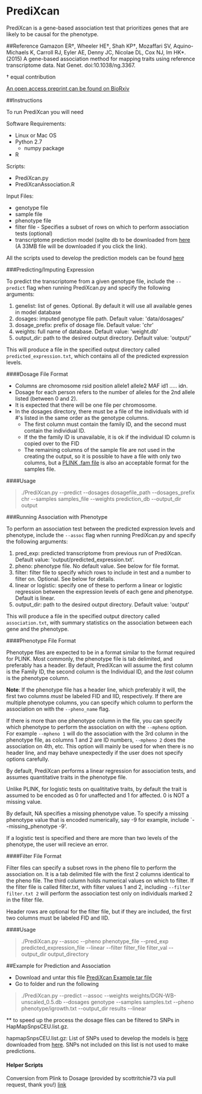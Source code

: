 PrediXcan
=========

PrediXcan is a gene-based association test that prioritizes genes that are likely to be causal for the phenotype. 

##Reference
Gamazon ER†, Wheeler HE†, Shah KP†, Mozaffari SV, Aquino-Michaels K, Carroll RJ, Eyler AE, Denny JC, Nicolae DL, Cox NJ, Im HK*. (2015) A gene-based association method for mapping traits using reference transcriptome data. Nat Genet. doi:10.1038/ng.3367.

† equal contribution

[An open access preprint can be found on BioRxiv](http://biorxiv.org/content/early/2015/06/17/020164)

##Instructions

To run PrediXcan you will need

Software Requirements:

- Linux or Mac OS
- Python 2.7
    - numpy package
- R

Scripts:

- PrediXcan.py
- PrediXcanAssociation.R

Input Files: 

- genotype file 
- sample file
- phenotype file
- filter file - Specifies a subset of rows on which to perform association tests (optional)
- transcriptome prediction model (sqlite db to be downloaded from [here](https://s3.amazonaws.com/imlab-open/Data/PredictDB/DGN-WB-unscaled_0.5.db "DGN-WB-EN-unscaled_0.5") (A 33MB file will be downloaded if you click the link).

All the scripts used to develop the prediction models can be found [here](https://github.com/hakyimlab/PrediXcan/tree/master/Paper-Scripts/Heather/DGN-calc-weights "Prediction Model Pipeline")

###Predicting/Imputing Expression

To predict the transcriptome from a given genotype file, include the `--predict` flag when running PrediXcan.py and specify the following arguments:

1. genelist: list of genes. Optional. By default it will use all available genes in model database
2. dosages: imputed genotype file path. Default value: 'data/dosages/'
3. dosage_prefix: prefix of dosage file. Default value: 'chr' 
4. weights: full name of database. Default value: 'weight.db'
5. output_dir: path to the desired output directory.  Default value: 'output/'

This will produce a file in the specified output directory called `predicted_expression.txt`, which contains all of the predicted expression levels.

####Dosage File Format
- Columns are chromosome rsid position allele1 allele2 MAF id1 ..... idn.
- Dosage for each person refers to the number of alleles for the 2nd allele listed (between 0 and 2).
- It is expected that there will be one file per chromosome.
- In the dosages directory, there must be a file of the individuals with id #'s listed in the same order as the genotype columns.
    - The first column must contain the family ID, and the second must contain the individual ID.
    - If the the family ID is unavailable, it is ok if the individual ID column is copied over to the FID
    - The remaining columns of the sample file are not used in the creating the output, so it is possible to have a file with only two columns, but a [PLINK .fam file](https://www.cog-genomics.org/plink2/formats#fam) is also an acceptable format for the samples file.

####Usage
> ./PrediXcan.py  --predict --dosages dosagefile_path  --dosages_prefix chr --samples samples_file --weights prediction_db --output_dir output

###Running Association with Phenotype

To perform an association test between the predicted expression levels and phenotype, include the `--assoc` flag when running PrediXcan.py and specify the following arguments:

1. pred_exp: predicted transcriptome from previous run of PrediXcan.  Default value: 'output/predicted_expression.txt'.
2. pheno: phenotype file.  No default value.  See below for file format.
3. filter: filter file to specify which rows to include in test and a number to filter on.  Optional. See below for details.
4. linear or logistic: specify one of these to perform a linear or logistic regression between the expression levels of each gene and phenotype.  Default is linear.
5. output_dir: path to the desired output directory. Default value: 'output'

This will produce a file in the specified output directory called `association.txt`, with summary statistics on the association between each gene and the phenotype.

####Phenotype File Format

Phenotype files are expected to be in a format similar to the format required for PLINK.  Most commonly, the phenotype file is tab delimited, and preferably has a header.  By default, PrediXcan will assume the first column is the Family ID, the second column is the Individual ID, and the *last* column is the phenotype column.

**Note**: If the phenotype file has a header line, which preferably it will, the first two columns *must* be labeled FID and IID, respectively.  If there are multiple phenotype columns, you can specify which column to perform the association on with the `--pheno_name` flag.

If there is more than one phenotype column in the file, you can specify which phenotype to perform the association on with the `--mpheno` option.  For example `--mpheno 1` will do the association with the 3rd column in the phenotype file, as columns 1 and 2 are ID numbers, `--mpheno 2` does the association on 4th, etc. This option will mainly be used for when there is no header line, and may behave unexpectedly if the user does not specify options carefully.

By default, PrediXcan performs a linear regression for association tests, and assumes quantitative traits in the phenotype file.

Unlike PLINK, for logistic tests on qualititative traits, by default the trait is assumed to be encoded as 0 for unaffected and 1 for affected.  0 is NOT a missing value.

By default, NA specifies a missing phenotype value.  To specify a missing phenotype value that is encoded numerically, say -9 for example, include `--missing_phenotype -9'.

If a logistic test is specified and there are more than two levels of the phenotype, the user will recieve an error.

####Filter File Format

Filter files can specify a subset rows in the pheno file to perform the association on.  It is a tab delimited file with the first 2 columns identical to the pheno file.  The third column holds numerical values on which to filter.  If the filter file is called filter.txt, with filter values 1 and 2, including `--filter filter.txt 2` will perform the association test only on individuals marked 2 in the filter file.

Header rows are optional for the filter file, but if they are included, the first two columns must be labeled FID and IID.

####Usage
> ./PrediXcan.py --assoc --pheno phenotype_file --pred_exp predicted_expression_file --linear --filter filter_file filter_val --output_dir output_directory

##Example for Prediction and Association
- Download and untar this file [PrediXcan Example tar file](https://s3.amazonaws.com/imlab-open/Data/PredictDB/PrediXcanExample.tar)
- Go to folder and run the following

> ./PrediXcan.py --predict --assoc --weights weights/DGN-WB-unscaled_0.5.db --dosages genotype --samples samples.txt --pheno phenotype/igrowth.txt --output_dir results --linear

** to speed up the process the dosage files can be filtered to SNPs in HapMapSnpsCEU.list.gz.

hapmapSnpsCEU.list.gz: List of SNPs used to develop the models is [here](https://app.box.com/s/6ftz3lr5h6detnf2iwzc7soyo5szrrej "HapMap2 SNP set") downloaded from [here](http://hgdownload.cse.ucsc.edu/goldenPath/hg19/database/hapmapSnpsCEU.txt.gz "HapMap2 UCSC"). 
SNPs not included on this list is not used to make predictions.

#### Helper Scripts
Conversion from Plink to Dosage (provided by scottritchie73 via pull request, thank you!) [link](https://github.com/hakyimlab/PrediXcan/blob/master/Software/convert_plink_to_dosage.py)
